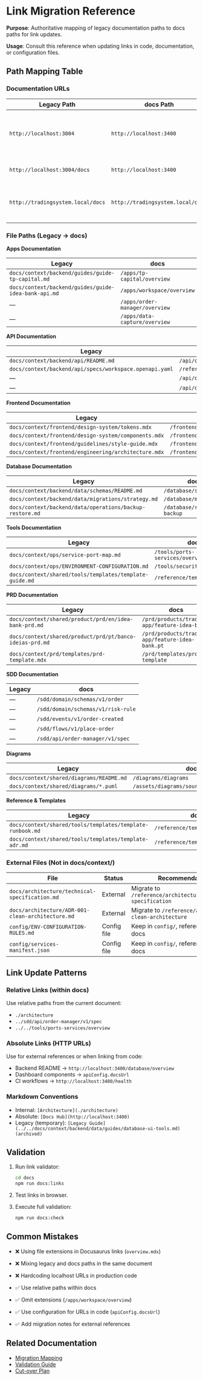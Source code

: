 # Link Migration Reference

**Purpose**: Authoritative mapping of legacy documentation paths to docs paths for link updates.

**Usage**: Consult this reference when updating links in code, documentation, or configuration files.

## Path Mapping Table

### Documentation URLs

| Legacy Path | docs Path | Notes |
|-------------|--------------|-------|
| `http://localhost:3004` | `http://localhost:3400` | Port change (legacy Docusaurus v2 → docs container) |
| `http://localhost:3004/docs` | `http://localhost:3400` | docs served at root |
| `http://tradingsystem.local/docs` | `http://tradingsystem.local/docs` | Unified domain (nginx routes to docs) |

### File Paths (Legacy → docs)

**Apps Documentation**

| Legacy | docs |
|--------|---------|
| `docs/context/backend/guides/guide-tp-capital.md` | `/apps/tp-capital/overview` |
| `docs/context/backend/guides/guide-idea-bank-api.md` | `/apps/workspace/overview` |
| — | `/apps/order-manager/overview` |
| — | `/apps/data-capture/overview` |

**API Documentation**

| Legacy | docs |
|--------|---------|
| `docs/context/backend/api/README.md` | `/api/overview` |
| `docs/context/backend/api/specs/workspace.openapi.yaml` | `/reference/specs/openapi/workspace` |
| — | `/api/order-manager` |
| — | `/api/data-capture` |

**Frontend Documentation**

| Legacy | docs |
|--------|---------|
| `docs/context/frontend/design-system/tokens.mdx` | `/frontend/design-system/tokens` |
| `docs/context/frontend/design-system/components.mdx` | `/frontend/design-system/components` |
| `docs/context/frontend/guidelines/style-guide.mdx` | `/frontend/guidelines/style-guide` |
| `docs/context/frontend/engineering/architecture.mdx` | `/frontend/engineering/architecture` |

**Database Documentation**

| Legacy | docs |
|--------|---------|
| `docs/context/backend/data/schemas/README.md` | `/database/schema` |
| `docs/context/backend/data/migrations/strategy.md` | `/database/migrations` |
| `docs/context/backend/data/operations/backup-restore.md` | `/database/retention-backup` |

**Tools Documentation**

| Legacy | docs |
|--------|---------|
| `docs/context/ops/service-port-map.md` | `/tools/ports-services/overview` |
| `docs/context/ops/ENVIRONMENT-CONFIGURATION.md` | `/tools/security-config/env` |
| `docs/context/shared/tools/templates/template-guide.md` | `/reference/templates/guide` |

**PRD Documentation**

| Legacy | docs |
|--------|---------|
| `docs/context/shared/product/prd/en/idea-bank-prd.md` | `/prd/products/trading-app/feature-idea-bank` |
| `docs/context/shared/product/prd/pt/banco-ideias-prd.md` | `/prd/products/trading-app/feature-idea-bank.pt` |
| `docs/context/prd/templates/prd-template.mdx` | `/prd/templates/prd-template` |

**SDD Documentation**

| Legacy | docs |
|--------|---------|
| — | `/sdd/domain/schemas/v1/order` |
| — | `/sdd/domain/schemas/v1/risk-rule` |
| — | `/sdd/events/v1/order-created` |
| — | `/sdd/flows/v1/place-order` |
| — | `/sdd/api/order-manager/v1/spec` |

**Diagrams**

| Legacy | docs |
|--------|---------|
| `docs/context/shared/diagrams/README.md` | `/diagrams/diagrams` |
| `docs/context/shared/diagrams/*.puml` | `/assets/diagrams/source/{domain}/*.puml` |

**Reference & Templates**

| Legacy | docs |
|--------|---------|
| `docs/context/shared/tools/templates/template-runbook.md` | `/reference/templates/runbook` |
| `docs/context/shared/tools/templates/template-adr.md` | `/reference/templates/adr` |

### External Files (Not in docs/context/)

| File | Status | Recommendation |
|------|--------|----------------|
| `docs/architecture/technical-specification.md` | External | Migrate to `/reference/architecture/technical-specification` |
| `docs/architecture/ADR-001-clean-architecture.md` | External | Migrate to `/reference/adrs/adr-001-clean-architecture` |
| `config/ENV-CONFIGURATION-RULES.md` | Config file | Keep in `config/`, reference from docs |
| `config/services-manifest.json` | Config file | Keep in `config/`, reference from docs |

## Link Update Patterns

### Relative Links (within docs)

Use relative paths from the current document:

- `./architecture`
- `../sdd/api/order-manager/v1/spec`
- `../../tools/ports-services/overview`

### Absolute Links (HTTP URLs)

Use for external references or when linking from code:

- Backend README → `http://localhost:3400/database/overview`
- Dashboard components → `apiConfig.docsUrl`
- CI workflows → `http://localhost:3400/health`

### Markdown Conventions

- Internal: `[Architecture](./architecture)`
- Absolute: `[Docs Hub](http://localhost:3400)`
- Legacy (temporary): `[Legacy Guide](../../docs/context/backend/data/guides/database-ui-tools.md) (archived)`

## Validation

1. Run link validator:

   ```bash
   cd docs
   npm run docs:links
   ```

2. Test links in browser.
3. Execute full validation:

   ```bash
   npm run docs:check
   ```

## Common Mistakes

- ❌ Using file extensions in Docusaurus links (`overview.mdx`)
- ❌ Mixing legacy and docs paths in the same document
- ❌ Hardcoding localhost URLs in production code

- ✅ Use relative paths within docs
- ✅ Omit extensions (`/apps/workspace/overview`)
- ✅ Use configuration for URLs in code (`apiConfig.docsUrl`)
- ✅ Add migration notes for external references

## Related Documentation

- [Migration Mapping](../migration/MIGRATION-MAPPING.md)
- [Validation Guide](./VALIDATION-GUIDE.md)
- [Cut-over Plan](./CUTOVER-PLAN.md)
